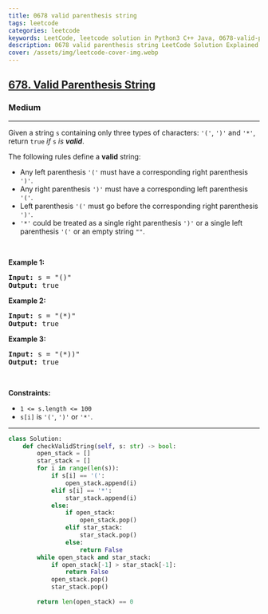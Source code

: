```yaml
---
title: 0678 valid parenthesis string
tags: leetcode
categories: leetcode
keywords: LeetCode, leetcode solution in Python3 C++ Java, 0678-valid-parenthesis-string solution
description: 0678 valid parenthesis string LeetCode Solution Explained
cover: /assets/img/leetcode-cover-img.webp
---
```





<h2><a href="https://leetcode.com/problems/valid-parenthesis-string/">678. Valid Parenthesis String</a></h2><h3>Medium</h3><hr><div><p>Given a string <code>s</code> containing only three types of characters: <code>'('</code>, <code>')'</code> and <code>'*'</code>, return <code>true</code> <em>if</em> <code>s</code> <em>is <strong>valid</strong></em>.</p>

<p>The following rules define a <strong>valid</strong> string:</p>

<ul>
	<li>Any left parenthesis <code>'('</code> must have a corresponding right parenthesis <code>')'</code>.</li>
	<li>Any right parenthesis <code>')'</code> must have a corresponding left parenthesis <code>'('</code>.</li>
	<li>Left parenthesis <code>'('</code> must go before the corresponding right parenthesis <code>')'</code>.</li>
	<li><code>'*'</code> could be treated as a single right parenthesis <code>')'</code> or a single left parenthesis <code>'('</code> or an empty string <code>""</code>.</li>
</ul>

<p>&nbsp;</p>
<p><strong class="example">Example 1:</strong></p>
<pre><strong>Input:</strong> s = "()"
<strong>Output:</strong> true
</pre><p><strong class="example">Example 2:</strong></p>
<pre><strong>Input:</strong> s = "(*)"
<strong>Output:</strong> true
</pre><p><strong class="example">Example 3:</strong></p>
<pre><strong>Input:</strong> s = "(*))"
<strong>Output:</strong> true
</pre>
<p>&nbsp;</p>
<p><strong>Constraints:</strong></p>

<ul>
	<li><code>1 &lt;= s.length &lt;= 100</code></li>
	<li><code>s[i]</code> is <code>'('</code>, <code>')'</code> or <code>'*'</code>.</li>
</ul>
</div>

---




```python
class Solution:
    def checkValidString(self, s: str) -> bool:
        open_stack = []
        star_stack = []
        for i in range(len(s)):
            if s[i] == '(':
                open_stack.append(i)
            elif s[i] == '*':
                star_stack.append(i)
            else:
                if open_stack:
                    open_stack.pop()
                elif star_stack:
                    star_stack.pop()
                else:
                    return False
        while open_stack and star_stack:
            if open_stack[-1] > star_stack[-1]:
                return False
            open_stack.pop()
            star_stack.pop()
            
        return len(open_stack) == 0
```
